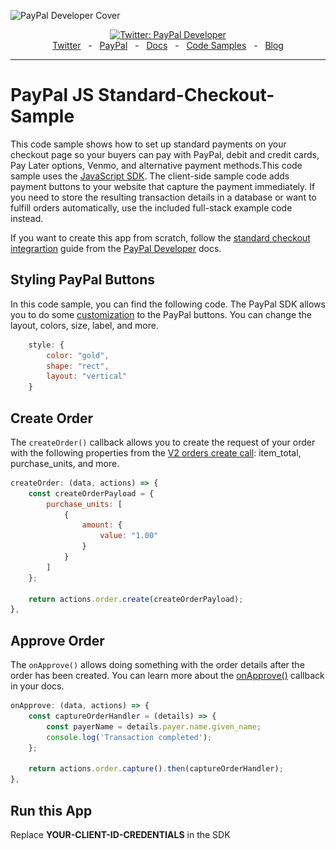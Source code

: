 ![PayPal Developer Cover](https://github.com/paypaldev/.github/blob/main/pp-cover.png)
<div align="center">
  <a href="https://twitter.com/paypaldev" target="_blank">
    <img alt="Twitter: PayPal Developer" src="https://img.shields.io/twitter/follow/paypaldev?style=social" />
  </a>
  <br />
  <a href="https://twitter.com/paypaldev" target="_blank">Twitter</a>
    <span>&nbsp;&nbsp;-&nbsp;&nbsp;</span>
  <a href="https://www.paypal.com/us/home" target="_blank">PayPal</a>
    <span>&nbsp;&nbsp;-&nbsp;&nbsp;</span>
  <a href="https://developer.paypal.com/home" target="_blank">Docs</a>
    <span>&nbsp;&nbsp;-&nbsp;&nbsp;</span>
  <a href="https://github.com/paypaldev" target="_blank">Code Samples</a>
    <span>&nbsp;&nbsp;-&nbsp;&nbsp;</span>
  <a href="https://dev.to/paypaldeveloper" target="_blank">Blog</a>
  <br />
  <hr />
</div>

# PayPal JS Standard-Checkout-Sample

This code sample shows how to set up standard payments on your checkout page so your buyers can pay with PayPal, debit and credit cards, Pay Later options, Venmo, and alternative payment methods.This code sample uses the [JavaScript SDK](https://developer.paypal.com/sdk/js/reference). The client-side sample code adds payment buttons to your website that capture the payment immediately. If you need to store the resulting transaction details in a database or want to fulfill orders automatically, use the included full-stack example code instead.

If you want to create this app from scratch, follow the [standard checkout integrartion](https://developer.paypal.com/docs/checkout/standard/integrate/) guide from the [PayPal Developer](https://developer.paypal.com/home) docs.

## Styling PayPal Buttons

In this code sample, you can find the following code. The PayPal SDK allows you to do some [customization](https://developer.paypal.com/sdk/js/reference/#link-buttons) to the PayPal buttons. You can change the layout, colors, size, label, and more.

```javascript
    style: {
        color: "gold",
        shape: "rect",
        layout: "vertical"
    }
```

## Create Order
The `createOrder()` callback allows you to create the request of your order with the following properties from the [V2 orders create call](https://developer.paypal.com/api/orders/v2/#orders-create-request-body): item_total, purchase_units, and more.

```javascript
createOrder: (data, actions) => {
    const createOrderPayload = {
        purchase_units: [
            {
                amount: {
                    value: "1.00"
                }
            }
        ]
    };

    return actions.order.create(createOrderPayload);
},
```

## Approve Order
The `onApprove()` allows doing something with the order details after the order has been created. You can learn more about the [onApprove()](https://developer.paypal.com/sdk/js/reference/#link-onapprove) callback in your docs.

```javascript
onApprove: (data, actions) => {
    const captureOrderHandler = (details) => {
        const payerName = details.payer.name.given_name;
        console.log('Transaction completed');
    };

    return actions.order.capture().then(captureOrderHandler);
},
```

## Run this App
Replace **YOUR-CLIENT-ID-CREDENTIALS** in the SDK <script src> with your own sandbox client ID from one of your [REST apps](https://www.paypal.com/signin?returnUri=https%3A%2F%2Fdeveloper.paypal.com%2Fdeveloper%2Fapplications%2F&_ga=1.84996752.841672670.1664266268). This ensures the payments will be sent to the correct account. Note which sandbox Business account corresponds to the REST app you are using.

Just open the `index.html` file and you should see the following buttons.

![paypal buttons](SC-paypal-buttons.png)

## PayPal Developer Community
The PayPal Developer community helps you build your career, while also improving PayPal products and the developer experience. You’ll be able to contribute code and documentation, meet new people and learn from the open-source community.
 
* Website: [developer.paypal.com](https://developer.paypal.com)
* Twitter: [@paypaldev](https://twitter.com/paypaldev)
* GitHub:  [@paypal](https://github.com/paypal)
